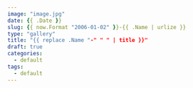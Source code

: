 ```yaml
---
image: "image.jpg"
date: {{ .Date }}
slug: {{ now.Format "2006-01-02" }}-{{ .Name | urlize }}
type: "gallery"
title: "{{ replace .Name "-" " " | title }}"
draft: true
categories:
  - default
tags:
  - default
---
```


